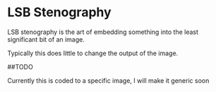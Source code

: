 LSB Stenography
===============

LSB stenography is the art of embedding something
into the least significant bit of an image.

Typically this does little to change the output of the image.

##TODO

Currently this is coded to a specific image, I will make it generic soon